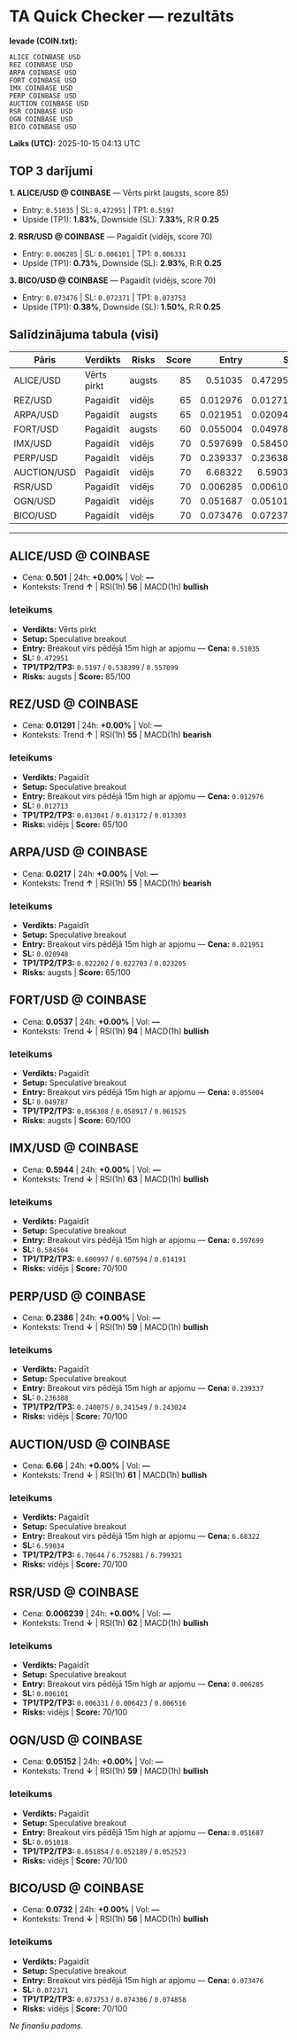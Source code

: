 # TA Quick Checker — rezultāts

**Ievade (COIN.txt):**
```
ALICE COINBASE USD
REZ COINBASE USD
ARPA COINBASE USD 
FORT COINBASE USD
IMX COINBASE USD
PERP COINBASE USD
AUCTION COINBASE USD
RSR COINBASE USD
OGN COINBASE USD
BICO COINBASE USD
```
**Laiks (UTC):** 2025-10-15 04:13 UTC

## TOP 3 darījumi
**1. ALICE/USD @ COINBASE** — Vērts pirkt (augsts, score 85)
- Entry: `0.51035` | SL: `0.472951` | TP1: `0.5197`
- Upside (TP1): **1.83%**, Downside (SL): **7.33%**, R:R **0.25**

**2. RSR/USD @ COINBASE** — Pagaidīt (vidējs, score 70)
- Entry: `0.006285` | SL: `0.006101` | TP1: `0.006331`
- Upside (TP1): **0.73%**, Downside (SL): **2.93%**, R:R **0.25**

**3. BICO/USD @ COINBASE** — Pagaidīt (vidējs, score 70)
- Entry: `0.073476` | SL: `0.072371` | TP1: `0.073753`
- Upside (TP1): **0.38%**, Downside (SL): **1.50%**, R:R **0.25**

## Salīdzinājuma tabula (visi)
| Pāris | Verdikts | Risks | Score | Entry | SL | TP1 | Upside% | Downside% | R:R | RSI(1h) | MACD | 24h% | Cena |
|---|---|---|---:|---:|---:|---:|---:|---:|---:|---:|---|---:|---:|
| ALICE/USD | Vērts pirkt | augsts | 85 | 0.51035 | 0.472951 | 0.5197 | 1.83% | 7.33% | 0.25 | 56 | bullish | +0.00% | 0.501 |
| REZ/USD | Pagaidīt | vidējs | 65 | 0.012976 | 0.012713 | 0.013041 | 0.50% | 2.02% | 0.25 | 55 | bearish | +0.00% | 0.01291 |
| ARPA/USD | Pagaidīt | augsts | 65 | 0.021951 | 0.020948 | 0.022202 | 1.14% | 4.57% | 0.25 | 55 | bearish | +0.00% | 0.0217 |
| FORT/USD | Pagaidīt | augsts | 60 | 0.055004 | 0.049787 | 0.056308 | 2.37% | 9.48% | 0.25 | 94 | bullish | +0.00% | 0.0537 |
| IMX/USD | Pagaidīt | vidējs | 70 | 0.597699 | 0.584504 | 0.600997 | 0.55% | 2.21% | 0.25 | 63 | bullish | +0.00% | 0.5944 |
| PERP/USD | Pagaidīt | vidējs | 70 | 0.239337 | 0.236388 | 0.240075 | 0.31% | 1.23% | 0.25 | 59 | bullish | +0.00% | 0.2386 |
| AUCTION/USD | Pagaidīt | vidējs | 70 | 6.68322 | 6.59034 | 6.70644 | 0.35% | 1.39% | 0.25 | 61 | bullish | +0.00% | 6.66 |
| RSR/USD | Pagaidīt | vidējs | 70 | 0.006285 | 0.006101 | 0.006331 | 0.73% | 2.93% | 0.25 | 62 | bullish | +0.00% | 0.006239 |
| OGN/USD | Pagaidīt | vidējs | 70 | 0.051687 | 0.051018 | 0.051854 | 0.32% | 1.29% | 0.25 | 59 | bullish | +0.00% | 0.05152 |
| BICO/USD | Pagaidīt | vidējs | 70 | 0.073476 | 0.072371 | 0.073753 | 0.38% | 1.50% | 0.25 | 56 | bullish | +0.00% | 0.0732 |

---

## ALICE/USD @ COINBASE
- Cena: **0.501** | 24h: **+0.00%** | Vol: **—**
- Konteksts: Trend **↑** | RSI(1h) **56** | MACD(1h) **bullish**

### Ieteikums
- **Verdikts:** Vērts pirkt
- **Setup:** Speculative breakout
- **Entry:** Breakout virs pēdējā 15m high ar apjomu  — **Cena:** `0.51035`
- **SL:** `0.472951`
- **TP1/TP2/TP3:** `0.5197` / `0.538399` / `0.557099`
- **Risks:** augsts | **Score:** 85/100

## REZ/USD @ COINBASE
- Cena: **0.01291** | 24h: **+0.00%** | Vol: **—**
- Konteksts: Trend **↑** | RSI(1h) **55** | MACD(1h) **bearish**

### Ieteikums
- **Verdikts:** Pagaidīt
- **Setup:** Speculative breakout
- **Entry:** Breakout virs pēdējā 15m high ar apjomu  — **Cena:** `0.012976`
- **SL:** `0.012713`
- **TP1/TP2/TP3:** `0.013041` / `0.013172` / `0.013303`
- **Risks:** vidējs | **Score:** 65/100

## ARPA/USD @ COINBASE
- Cena: **0.0217** | 24h: **+0.00%** | Vol: **—**
- Konteksts: Trend **↑** | RSI(1h) **55** | MACD(1h) **bearish**

### Ieteikums
- **Verdikts:** Pagaidīt
- **Setup:** Speculative breakout
- **Entry:** Breakout virs pēdējā 15m high ar apjomu  — **Cena:** `0.021951`
- **SL:** `0.020948`
- **TP1/TP2/TP3:** `0.022202` / `0.022703` / `0.023205`
- **Risks:** augsts | **Score:** 65/100

## FORT/USD @ COINBASE
- Cena: **0.0537** | 24h: **+0.00%** | Vol: **—**
- Konteksts: Trend **↓** | RSI(1h) **94** | MACD(1h) **bullish**

### Ieteikums
- **Verdikts:** Pagaidīt
- **Setup:** Speculative breakout
- **Entry:** Breakout virs pēdējā 15m high ar apjomu  — **Cena:** `0.055004`
- **SL:** `0.049787`
- **TP1/TP2/TP3:** `0.056308` / `0.058917` / `0.061525`
- **Risks:** augsts | **Score:** 60/100

## IMX/USD @ COINBASE
- Cena: **0.5944** | 24h: **+0.00%** | Vol: **—**
- Konteksts: Trend **↓** | RSI(1h) **63** | MACD(1h) **bullish**

### Ieteikums
- **Verdikts:** Pagaidīt
- **Setup:** Speculative breakout
- **Entry:** Breakout virs pēdējā 15m high ar apjomu  — **Cena:** `0.597699`
- **SL:** `0.584504`
- **TP1/TP2/TP3:** `0.600997` / `0.607594` / `0.614191`
- **Risks:** vidējs | **Score:** 70/100

## PERP/USD @ COINBASE
- Cena: **0.2386** | 24h: **+0.00%** | Vol: **—**
- Konteksts: Trend **↓** | RSI(1h) **59** | MACD(1h) **bullish**

### Ieteikums
- **Verdikts:** Pagaidīt
- **Setup:** Speculative breakout
- **Entry:** Breakout virs pēdējā 15m high ar apjomu  — **Cena:** `0.239337`
- **SL:** `0.236388`
- **TP1/TP2/TP3:** `0.240075` / `0.241549` / `0.243024`
- **Risks:** vidējs | **Score:** 70/100

## AUCTION/USD @ COINBASE
- Cena: **6.66** | 24h: **+0.00%** | Vol: **—**
- Konteksts: Trend **↓** | RSI(1h) **61** | MACD(1h) **bullish**

### Ieteikums
- **Verdikts:** Pagaidīt
- **Setup:** Speculative breakout
- **Entry:** Breakout virs pēdējā 15m high ar apjomu  — **Cena:** `6.68322`
- **SL:** `6.59034`
- **TP1/TP2/TP3:** `6.70644` / `6.752881` / `6.799321`
- **Risks:** vidējs | **Score:** 70/100

## RSR/USD @ COINBASE
- Cena: **0.006239** | 24h: **+0.00%** | Vol: **—**
- Konteksts: Trend **↓** | RSI(1h) **62** | MACD(1h) **bullish**

### Ieteikums
- **Verdikts:** Pagaidīt
- **Setup:** Speculative breakout
- **Entry:** Breakout virs pēdējā 15m high ar apjomu  — **Cena:** `0.006285`
- **SL:** `0.006101`
- **TP1/TP2/TP3:** `0.006331` / `0.006423` / `0.006516`
- **Risks:** vidējs | **Score:** 70/100

## OGN/USD @ COINBASE
- Cena: **0.05152** | 24h: **+0.00%** | Vol: **—**
- Konteksts: Trend **↓** | RSI(1h) **59** | MACD(1h) **bullish**

### Ieteikums
- **Verdikts:** Pagaidīt
- **Setup:** Speculative breakout
- **Entry:** Breakout virs pēdējā 15m high ar apjomu  — **Cena:** `0.051687`
- **SL:** `0.051018`
- **TP1/TP2/TP3:** `0.051854` / `0.052189` / `0.052523`
- **Risks:** vidējs | **Score:** 70/100

## BICO/USD @ COINBASE
- Cena: **0.0732** | 24h: **+0.00%** | Vol: **—**
- Konteksts: Trend **↓** | RSI(1h) **56** | MACD(1h) **bullish**

### Ieteikums
- **Verdikts:** Pagaidīt
- **Setup:** Speculative breakout
- **Entry:** Breakout virs pēdējā 15m high ar apjomu  — **Cena:** `0.073476`
- **SL:** `0.072371`
- **TP1/TP2/TP3:** `0.073753` / `0.074306` / `0.074858`
- **Risks:** vidējs | **Score:** 70/100

*Ne finanšu padoms.*
